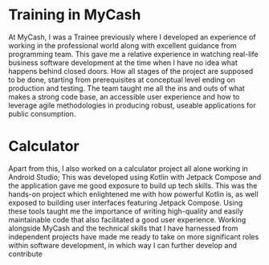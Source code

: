 
# Training in MyCash
 At MyCash, I was a Trainee previously where I developed an experience of working in the professional world along with excellent guidance from programming team. This gave me a relative experience in watching real-life business software development at the time when I have no idea what happens behind closed doors. How all stages of the project are supposed to be done, starting from prerequisites at conceptual level ending on production and testing. The team taught me all the ins and outs of what makes a strong code base, an accessible user experience and how to leverage agile methodologies in producing robust, useable applications for public consumption.
# Calculator
 Apart from this, I also worked on a calculator project all alone working in Android Studio; This was developed using Kotlin with Jetpack Compose and the application gave me good exposure to build up tech skills. This was the hands-on project which enlightened me with how powerful Kotlin is, as well exposed to building user interfaces featuring Jetpack Compose. Using these tools taught me the importance of writing high-quality and easily maintainable code that also facilitated a good user experience. Working alongside MyCash and the technical skills that I have harnessed from independent projects have made me ready to take on more significant roles within software development, in which way I can further develop and contribute

